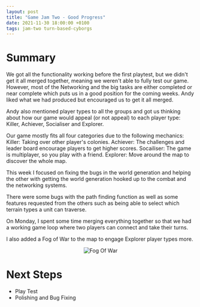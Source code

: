 ```yaml
---
layout: post
title: "Game Jam Two - Good Progress"
date: 2021-11-30 18:00:00 +0100
tags: jam-two turn-based-cyborgs
---
```


# Summary
We got all the functionality working before the first playtest, but we didn't get it all merged together, meaning we weren't able to fully test our game. However, most of the Networking and the big tasks are either completed or near complete which puts us in a good position for the coming weeks. Andy liked what we had produced but encouraged us to get it all merged.

Andy also mentioned player types to all the groups and got us thinking about how our game would appeal (or not appeal) to each player type: Killer, Achiever, Socialiser and Explorer.

Our game mostly fits all four categories due to the following mechanics:
Killer: Taking over other player's colonies.
Achiever: The challenges and leader board encourage players to get higher scores.
Socailiser: The game is multiplayer, so you play with a friend.
Explorer: Move around the map to discover the whole map.

This week I focused on fixing the bugs in the world generation and helping the other with getting the world generation hooked up to the combat and the networking systems.

There were some bugs with the path finding function as well as some features requested from the others such as being able to select which terrain types a unit can traverse.

On Monday, I spent some time merging everything together so that we had a working game loop where two players can connect and take their turns. 

I also added a Fog of War to the map to engage Explorer player types more.

<p align="center">
  <img src="{{site.baseurl}}/assets/jam-two/fog-of-war.png" alt="Fog Of War"/>
</p> 

# Next Steps
- Play Test 
- Polishing and Bug Fixing